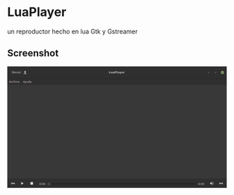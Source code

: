 # LuaPlayer

un reproductor hecho en lua Gtk y Gstreamer

## Screenshot

![main](vistas/images/main-window.png) 
